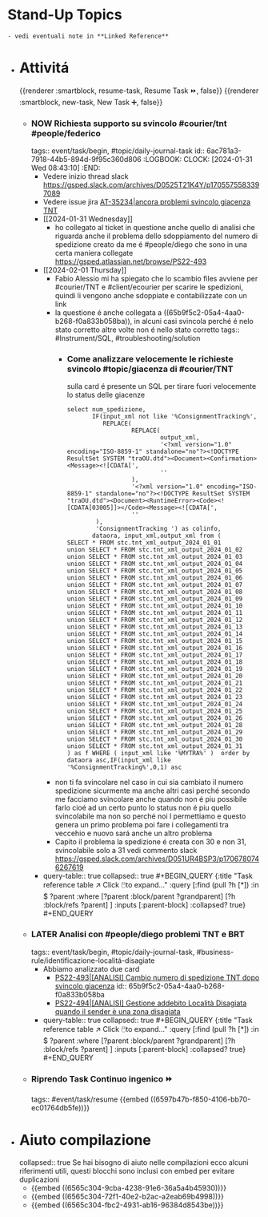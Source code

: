 # Stand-Up Topics
	- vedi eventuali note in **Linked Reference**
- # Attivitá
  {{renderer :smartblock, resume-task, Resume Task ⏩️, false}} {{renderer :smartblock, new-task, New Task ➕, false}}
	- ### NOW Richiesta supporto su svincolo #courier/tnt #people/federico
	  tags:: event/task/begin, #topic/daily-journal-task
	  id:: 6ac781a3-7918-44b5-894d-9f95c360d806
	  :LOGBOOK:
	  CLOCK: [2024-01-31 Wed 08:43:10]
	  :END:
		- Vedere inizio thread slack https://gsped.slack.com/archives/D0525T21K4Y/p1705575583397089
		- Vedere issue jira [AT-35234|ancora problemi svincolo giacenza TNT ](https://gsped.atlassian.net/browse/AT-35234)
		- [[2024-01-31 Wednesday]]
			- ho collegato al ticket in questione anche quello di analisi che riguarda anche il problema dello sdoppiamento del numero di spedizione creato da me é #people/diego che sono in una certa maniera collegate https://gsped.atlassian.net/browse/PS22-493
		- [[2024-02-01 Thursday]]
			- Fabio Alessio mi ha spiegato che lo scambio files avviene per #courier/TNT e #client/ecourier per scarire le spedizioni, quindi li vengono anche sdoppiate e contabilizzate con un link
			- la questione é anche collegata a ((65b9f5c2-05a4-4aa0-b268-f0a833b058ba)), in alcuni casi svincola perché é nelo stato corretto altre volte non é nello stato corretto
			  tags:: #Instrument/SQL, #troubleshooting/solution
				- ### Come analizzare velocemente le richieste svincolo #topic/giacenza di #courier/TNT 
				  sulla card é presente un SQL per tirare fuori velocemente lo status delle giacenze
				  ```mysql
				  select num_spedizione,
				         IF(input_xml not like '%ConsignmentTracking%',
				            REPLACE(
				                    REPLACE(
				                            output_xml,
				                            '<?xml version="1.0" encoding="ISO-8859-1" standalone="no"?><!DOCTYPE ResultSet SYSTEM "traOU.dtd"><Document><Confirmation><Message><![CDATA[',
				                            ''
				                    ),
				                    '<?xml version="1.0" encoding="ISO-8859-1" standalone="no"?><!DOCTYPE ResultSet SYSTEM "traOU.dtd"><Document><RuntimeError><Code><![CDATA[03005]]></Code><Message><![CDATA[',
				                    ''
				          ),
				          'ConsignmentTracking ') as colinfo,
				         dataora, input_xml,output_xml from (
				  SELECT * FROM stc.tnt_xml_output_2024_01_01
				  union SELECT * FROM stc.tnt_xml_output_2024_01_02
				  union SELECT * FROM stc.tnt_xml_output_2024_01_03
				  union SELECT * FROM stc.tnt_xml_output_2024_01_04
				  union SELECT * FROM stc.tnt_xml_output_2024_01_05
				  union SELECT * FROM stc.tnt_xml_output_2024_01_06
				  union SELECT * FROM stc.tnt_xml_output_2024_01_07
				  union SELECT * FROM stc.tnt_xml_output_2024_01_08
				  union SELECT * FROM stc.tnt_xml_output_2024_01_09
				  union SELECT * FROM stc.tnt_xml_output_2024_01_10
				  union SELECT * FROM stc.tnt_xml_output_2024_01_11
				  union SELECT * FROM stc.tnt_xml_output_2024_01_12
				  union SELECT * FROM stc.tnt_xml_output_2024_01_13
				  union SELECT * FROM stc.tnt_xml_output_2024_01_14
				  union SELECT * FROM stc.tnt_xml_output_2024_01_15
				  union SELECT * FROM stc.tnt_xml_output_2024_01_16
				  union SELECT * FROM stc.tnt_xml_output_2024_01_17
				  union SELECT * FROM stc.tnt_xml_output_2024_01_18
				  union SELECT * FROM stc.tnt_xml_output_2024_01_19
				  union SELECT * FROM stc.tnt_xml_output_2024_01_20
				  union SELECT * FROM stc.tnt_xml_output_2024_01_21
				  union SELECT * FROM stc.tnt_xml_output_2024_01_22
				  union SELECT * FROM stc.tnt_xml_output_2024_01_23
				  union SELECT * FROM stc.tnt_xml_output_2024_01_24
				  union SELECT * FROM stc.tnt_xml_output_2024_01_25
				  union SELECT * FROM stc.tnt_xml_output_2024_01_26
				  union SELECT * FROM stc.tnt_xml_output_2024_01_28
				  union SELECT * FROM stc.tnt_xml_output_2024_01_29
				  union SELECT * FROM stc.tnt_xml_output_2024_01_30
				  union SELECT * FROM stc.tnt_xml_output_2024_01_31
				  ) as f WHERE ( input_xml like '%MYTRA%' )  order by dataora asc,IF(input_xml like '%ConsignmentTracking%',0,1) asc
				  ```
			- non ti fa svincolare nel caso in cui sia cambiato il numero spedizione sicurmente ma anche altri casi perché secondo me facciamo svincolare anche quando non é piu possibile farlo cioé ad un certo punto lo status non é piu quello svincolabile ma non so perché noi l permettiamo e questo genera un primo problema poi fare i collegamenti tra veccehio e nuovo sará anche un altro problema
			- Capito il problema la spedizione é creata con 30 e non 31, svincolabile solo a 31 vedi commento slack https://gsped.slack.com/archives/D051UR4BSP3/p1706780746267619
		- query-table:: true
		  collapsed:: true
		  #+BEGIN_QUERY
		  {:title "Task reference table ↗️ Click 🖱️to expand..." :query [:find (pull ?h [*])
		      :in $ ?parent
		      :where
		      [?parent :block/parent ?grandparent]
		      [?h :block/refs ?parent]
		  ]
		  :inputs [:parent-block]
		  :collapsed? true}
		  #+END_QUERY
	- ### LATER Analisi con #people/diego problemi TNT e BRT
	  tags:: event/task/begin, #topic/daily-journal-task, #business-rule/identificazione-localitá-disagiate
		- Abbiamo analizzato due card
			- [PS22-493|[ANALISI] Cambio numero di spedizione TNT dopo svincolo giacenza](https://gsped.atlassian.net/browse/PS22-493)
			  id:: 65b9f5c2-05a4-4aa0-b268-f0a833b058ba
			- [PS22-494|[ANALISI] Gestione addebito Località Disagiata quando il sender è una zona disagiata](https://gsped.atlassian.net/browse/PS22-494)
		- query-table:: true
		  collapsed:: true
		  #+BEGIN_QUERY
		  {:title "Task reference table ↗️ Click 🖱️to expand..." :query [:find (pull ?h [*])
		      :in $ ?parent
		      :where
		      [?parent :block/parent ?grandparent]
		      [?h :block/refs ?parent]
		  ]
		  :inputs [:parent-block]
		  :collapsed? true}
		  #+END_QUERY
	- ### Riprendo Task Continuo ingenico ⏩️
	  tags:: #event/task/resume
	  {{embed ((6597b47b-f850-4106-bb70-ec01764db5fe))}}
- # Aiuto compilazione
  collapsed:: true
  Se hai bisogno di aiuto nelle compilazioni ecco alcuni riferimenti utili, questi blocchi sono inclusi con embed per evitare duplicazioni
	- {{embed ((6565c304-9cba-4238-91e6-36a5a4b45930))}}
	- {{embed ((6565c304-72f1-40e2-b2ac-a2eab69b4998))}}
	- {{embed ((6565c304-fbc2-4931-ab16-96384d8543be))}}